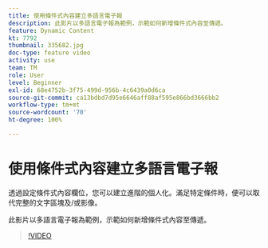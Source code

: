 ```yaml
---
title: 使用條件式內容建立多語言電子報
description: 此影片以多語言電子報為範例，示範如何新增條件式內容至傳遞。
feature: Dynamic Content
kt: 7792
thumbnail: 335682.jpg
doc-type: feature video
activity: use
team: TM
role: User
level: Beginner
exl-id: 68e4752b-3f75-499d-956b-4c6439a0d6ca
source-git-commit: ca13bdbd7d95e6646aff88af595e866bd3666bb2
workflow-type: tm+mt
source-wordcount: '70'
ht-degree: 100%

---
```


# 使用條件式內容建立多語言電子報

透過設定條件式內容欄位，您可以建立進階的個人化。滿足特定條件時，便可以取代完整的文字區塊及/或影像。

此影片以多語言電子報為範例，示範如何新增條件式內容至傳遞。

>[!VIDEO](https://video.tv.adobe.com/v/335682?quality=12)
